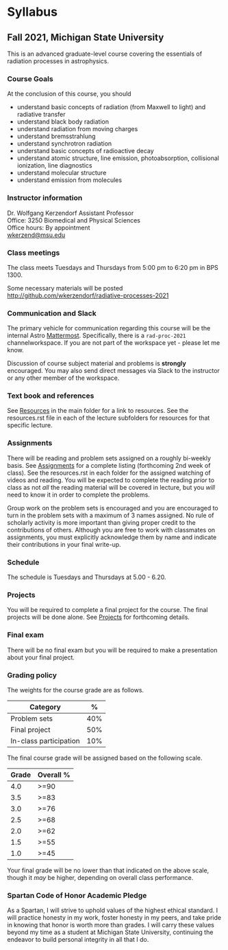 # Syllabus

## Fall 2021, Michigan State University

This is an advanced graduate-level course covering the essentials of radiation processes in astrophysics.

### Course Goals

At the conclusion of this course, you should 

- understand basic concepts of radiation (from Maxwell to light) and radiative transfer
- understand black body radiation
- understand radiation from moving charges
- understand bremsstrahlung
- understand synchrotron radiation
- understand basic concepts of radioactive decay
- understand atomic structure, line emission, photoabsorption, collisional ionization, line diagnostics
- understand molecular structure
- understand emission from molecules

### Instructor information

Dr. Wolfgang Kerzendorf
Assistant Professor  
Office: 3250 Biomedical and Physical Sciences  
Office hours: By appointment  
[wkerzend@msu.edu](mailto:wkerzend@msu.edu)  

### Class meetings

The class meets Tuesdays and Thursdays from 5:00 pm to 6:20 pm in BPS 1300. 

Some necessary materials will be posted http://github.com/wkerzendorf/radiative-processes-2021

### Communication and Slack

The primary vehicle for communication regarding this course will be the internal Astro [Mattermost](https://5fcw2e.stackhero-network.com).
Specifically, there is a `rad-proc-2021` channelworkspace. If you are not part of the workspace yet - please let me know. 

Discussion of course subject material and problems is **strongly** encouraged.
You may also send direct messages via Slack to the instructor or any other member of the workspace.

### Text book and references

See [Resources](resources.rst) in the main folder for a link to resources. See the resources.rst file in each of the lecture subfolders for resources for that specific lecture.


### Assignments

There will be reading and problem sets assigned on a roughly bi-weekly basis. See [Assignments](assignments.md) for a complete listing (forthcoming 2nd week of class). See the resources.rst in each folder for the assigned watching of videos and reading. You will be expected to complete the reading _prior_ to class as not _all_ the reading material will be covered in lecture, but you _will_ need to know it in order to complete the problems. 

Group work on the problem sets is encouraged and you are encouraged to turn in the problem sets with a maximum of 3 names assigned. No rule of scholarly activity is more important than giving proper credit to the contributions of others. Although you are free to work with classmates on assignments, you must explicitly acknowledge them by name and indicate their contributions in your final write-up. 

### Schedule

The schedule is Tuesdays and Thursdays at 5.00 - 6.20. 

### Projects

You will be required to complete a final project for the course. The final projects will be done alone. See [Projects](numerical_projects.md) for forthcoming details. 

### Final exam

There will be no final exam but you will be required to make a presentation about your final project.

### Grading policy

The weights for the course grade are as follows.

Category                   | %
-------------------------- | ---
Problem sets               | 40%
Final project              | 50%
In-class participation     | 10%

The final course grade will be assigned based on the following scale.

Grade        | Overall %
------------ | ----------
4.0          | >=90
3.5          | >=83
3.0          | >=76
2.5          | >=68
2.0          | >=62
1.5          | >=55
1.0          | >=45

Your final grade will be no lower than that indicated on the above scale, though it _may_ be higher, depending on overall class performance.


### Spartan Code of Honor Academic Pledge

As a Spartan, I will strive to uphold values of the highest ethical standard. I will practice honesty in my work, foster honesty in my peers, and take pride in knowing that honor is worth more than grades. I will carry these values beyond my time as a student at Michigan State University, continuing the endeavor to build personal integrity in all that I do.
